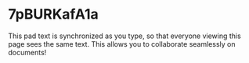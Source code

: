 # 7pBURKafA1a

This pad text is synchronized as you type, so that everyone viewing this page sees the same text.  This allows you to collaborate seamlessly on documents!